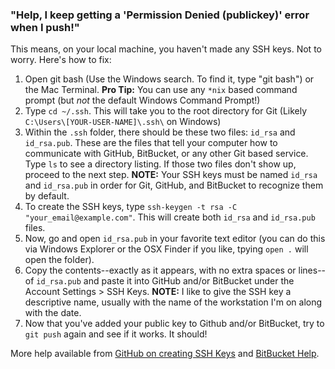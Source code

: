 ### "Help, I keep getting a 'Permission Denied (publickey)' error when I push!"
This means, on your local machine, you haven't made any SSH keys. Not to worry. Here's how to fix:

1. Open git bash (Use the Windows search. To find it, type "git bash") or the Mac Terminal. __Pro Tip:__ You can use any `*nix` based command prompt (but *not* the default Windows Command Prompt!)
2. Type `cd ~/.ssh`. This will take you to the root directory for Git (Likely `C:\Users\[YOUR-USER-NAME]\.ssh\` on Windows)
3. Within the `.ssh` folder, there should be these two files: `id_rsa` and `id_rsa.pub`. These are the files that tell your computer how to communicate with GitHub, BitBucket, or any other Git based service. Type `ls` to see a directory listing. If those two files don't show up, proceed to the next step. __NOTE:__ Your SSH keys must be named `id_rsa` and `id_rsa.pub` in order for Git, GitHub, and BitBucket to recognize them by default.
4. To create the SSH keys, type `ssh-keygen -t rsa -C "your_email@example.com"`. This will create both `id_rsa` and `id_rsa.pub` files.
5. Now, go and open `id_rsa.pub` in your favorite text editor (you can do this via Windows Explorer or the OSX Finder if you like, tpying `open .` will open the folder).
6. Copy the contents--exactly as it appears, with no extra spaces or lines--of `id_rsa.pub` and paste it into GitHub and/or BitBucket under the Account Settings > SSH Keys. 
__NOTE:__ I like to give the SSH key a descriptive name, usually with the name of the workstation I'm on along with the date.
7. Now that you've added your public key to Github and/or BitBucket, try to `git push` again and see if it works. It should!

More help available from [GitHub on creating SSH Keys](https://help.github.com/articles/generating-ssh-keys) and [BitBucket Help](https://confluence.atlassian.com/display/BITBUCKET/Troubleshooting+SSH+Issues).
